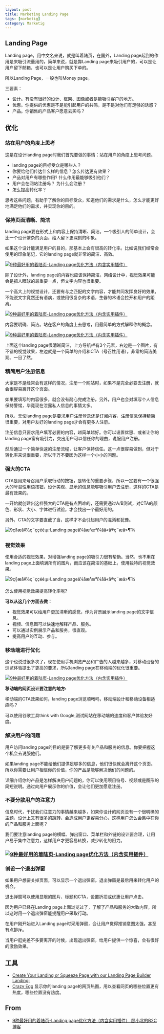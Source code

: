 ```yaml
---
layout: post
title: Marketing Landing Page
tags: [marketig]
category: Marketig
---
```


## Landing Page

Landing page，用中文名来说，就是叫着陆页，在国外，Landing page起到的作用是来吸引流量用的，简单来说，就是靠Landing page来吸引用户的，可以是让用户留下邮箱，也可以是让用户购买下单的。

所以Landing Page，一般也叫Money page。

三要素：

- 设计。有没有很好的设计、框架、图像或者是能吸引客户的地方。
- 优惠。你提供的优惠是不是能引起用户的共鸣，是不是对他们有足够的诱惑？
- 产品。你销售的产品客户愿意去买吗？

## 优化

### 站在用户的角度上思考

这是在设计landing page时我们首先要做的事情：站在用户的角度上思考问题。

- landing page的目标受众是哪些人？
- 你要给他们传达什么样的信息？怎么传达更有效果？
- 产品对用户有哪些作用?  什么作用最能够吸引他们？
- 用户会在网站注册吗？ 为什么会注册？
- 怎么提高转化率？

思考这些问题，有助于了解你的目标受众，知道他们的需求是什么，怎么才能更好地满足他们的需求，并实现你的目的。

### 保持页面清晰、简洁

 landing page要在形式上和内容上保持清晰、简洁。一个吸引人的简单设计，会比一个设计繁杂的页面，给人留下更深刻的印象。

如果这个设计能满足用户的目的，那基本上会有很高的转化率。比如说我们经常会使用的印象笔记，它的landing page就非常的简洁、高效。

[![9种最好用的着陆页-Landing page优化方法（内含实用插件）](../resources/images/2019061407395398.jpg)](https://i2.wp.com/www.guxiaobei.com/wp-content/uploads/2019/06/2019061407395398.jpg)

除了设计外，landing page的内容也应该保持简洁。网络设计中，视觉效果可能会是抓人眼球的最重要一点，但文字内容也很重要。

一个高大上的视觉设计，还要有与之匹配的文字内容，才能共同发挥良好的效果，不能说文字竟然还有语病，或使用很复杂的术语，生僻的术语会拉开和用户的距离。

[![9种最好用的着陆页-Landing page优化方法（内含实用插件）](../resources/images/2019061407395495.jpg)](https://i2.wp.com/www.guxiaobei.com/wp-content/uploads/2019/06/2019061407395495.jpg)

内容要明确、简洁。站在客户的角度上去思考，用最简单的方式解释你的概念。

[![9种最好用的着陆页-Landing page优化方法（内含实用插件）](../resources/images/2019061407395567.jpg)](https://i0.wp.com/www.guxiaobei.com/wp-content/uploads/2019/06/2019061407395567.jpg)

上面这个landing page很清晰简洁，上方导航栏有3个元素，右边是一个图片，有不错的视觉效果，左边就是一个简单的介绍和CTA（号召性用语），非常的简洁美观、一目了然。

### 精简用户注册信息

大家是不是经常会有这样的情况，注册一个网站时，如果不是完全必要去注册，就会很容易离开这个页面。

如果要填写的内容很多，就会没有耐心完成注册。另外，用户也会对填写个人信息保持警惕，毕竟现在泄露私人信息的事情太多。

所以，无论landing page是要求用户注册登录还是订阅内容，注册信息保持精简很重要，对用户友好的landing page才会有更多人注册。

注册信息只要求用户填写必要的内容，越简单越好。你可以设置优惠、或者让你的landing page富有吸引力，突出用户可以信任你的理由，说服用户注册。

然后通过一个简单快速的注册流程，让客户保持信任。这一点很容易做到，但对于转化率来说很重要，所以千万不要因为这样一个小小的问题。

### 强大的CTA

CTA是用来号召用户采取行动的按钮，是转化的重要步骤，所以一定要有一个很强大的号召性用语按钮，设计美观、显示的信息能够吸引用户去注册，这样的CTA是最有效果的。

一开始就创建出这样强大的CTA是有点困难的，还需要通过A/B测试，对CTA的颜色、形状、大小、字体进行试验，才会找出一个最好用的。

另外，CTA的文字要直截了当，这样才不会引起用户的混淆和犹豫。

![9ç§æå¥½ç¨ççéé¡µ-Landing pageä¼åæ¹æ³ï¼åå«å®ç¨æä»¶ï¼](../resources/images/2019061407395627-20190617152506636.jpg)

### 视觉效果

使用合适的视觉效果，对增强landing page的吸引力很有帮助。当然，也不用在landing page上面填满所有的图片，而应该在简洁的基础上，使用独特的视觉效果。

![9ç§æå¥½ç¨ççéé¡µ-Landing pageä¼åæ¹æ³ï¼åå«å®ç¨æä»¶ï¼](../resources/images/2019061407395718-20190617153238856.jpg)

怎么使用视觉效果提高转化率呢?

**可以从这几个方面去做：**

- 视觉效果可以给用户更加清晰的感觉，作为背景展示landing page的文字信息。
- 视频、信息图可以快速地解释产品、服务。
- 可以通过实例展示产品和服务，很直观。
- 提高用户的互动、参与。

### 移动端进行优化

这个也说过很多次了，现在使用手机浏览产品和广告的人越来越多，对移动设备的浏览体验提出了更高的要求，所以landing page在移动端的优化很重要。

[![9种最好用的着陆页-Landing page优化方法（内含实用插件）](../resources/images/2019061407395840-20190617153331851.jpg)](https://i2.wp.com/www.guxiaobei.com/wp-content/uploads/2019/06/2019061407395840.jpg)

**移动端的网页设计要注意的地方:**

移动端的CTA效果如何，landing page浏览顺畅吗，移动端设计和移动设备相适应吗？

可以使用谷歌工具think with Google,测试网站在移动端的速度和客户体验友好度。

### 解决用户的问题

用户访问landing page的目的是要了解更多有关产品和服务的信息。你要把握这个机会去说服他们。

如果landing page不能给他们提供足够多的信息，他们很快就会离开这个页面。所以你需要让用户相信你的价值，你的产品是能够解决他们的问题的。

详细介绍你的产品是怎样解决用户问题的，你可以使用项目符号、视频或是图形的简短说明。通过向用户展示你的价值，会让他们更加愿意注册。

### 不要分散用户的注意力

信息时代，干扰我们注意力的事情越来越多，如果你设计的网页没有一个很明确的主题，设计上又有很多的跳转，会造成用户更容易分心，这样用户怎么会集中在你的产品和服务上面呢？

我们要注意landing page的横幅、弹出窗口、菜单栏和外链的设计要合理，让用户易于集中注意力，这样用户才更容易转换，减少转化的阻力。

### [![9种最好用的着陆页-Landing page优化方法（内含实用插件）](../resources/images/2019061407400882.jpg)](https://i0.wp.com/www.guxiaobei.com/wp-content/uploads/2019/06/2019061407400882.jpg)

### 创设一个退出弹窗

如果用户想要关掉页面，可以显示一个退出弹窗。退出弹窗是最后用来转化用户的机会。

退出弹窗可以使用显眼的图片、标题和CTA，设置折扣或优惠让用户点击。

因为用户已经在Landing page上面浏览过了，了解了产品和服务的大致内容，所以这时用一个退出弹窗能提醒用户采取行动。

在用户刚开始进入Landing page时采用弹窗，会让用户觉得推销意图太强，甚至有点排斥。

当用户逛完差不多要离开的时候，出现退出弹窗，给用户提供一个惊喜，会有很好的激励效果。

## 工具

- [Create Your Landing or Squeeze Page with our Landing Page Builder Landingi](https://landingi.com/)
- [Crazy Egg](https://www.crazyegg.com/) 显示你的landing page的网页热图，用以查看网页的哪些位置更有热度，哪些位置没有热度。

## From

- [9种最好用的着陆页-Landing page优化方法（内含实用插件） 顾小北的B2C博客](http://www.guxiaobei.com/9-landing-page-optimization-methods.html)